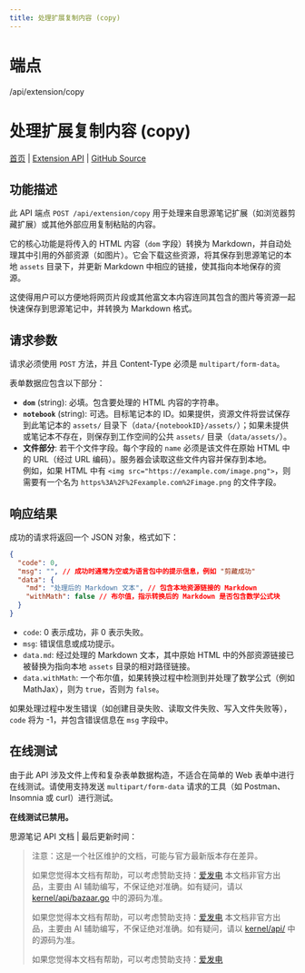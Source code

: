 ```yaml
---
title: 处理扩展复制内容 (copy)
---
```

# 端点

/api/extension/copy

# 处理扩展复制内容 (copy)

[首页](../index.html) | [Extension API](index.html) | [GitHub Source](https://github.com/siyuan-note/siyuan/blob/master/kernel/api/extension.go#L39)

## 功能描述

此 API 端点 `POST /api/extension/copy` 用于处理来自思源笔记扩展（如浏览器剪藏扩展）或其他外部应用复制粘贴的内容。

它的核心功能是将传入的 HTML 内容（`dom` 字段）转换为 Markdown，并自动处理其中引用的外部资源（如图片）。它会下载这些资源，将其保存到思源笔记的本地 `assets` 目录下，并更新 Markdown 中相应的链接，使其指向本地保存的资源。

这使得用户可以方便地将网页片段或其他富文本内容连同其包含的图片等资源一起快速保存到思源笔记中，并转换为 Markdown 格式。

## 请求参数

请求必须使用 `POST` 方法，并且 Content-Type 必须是 `multipart/form-data`。

表单数据应包含以下部分：

-   **`dom`** (string): 必填。包含要处理的 HTML 内容的字符串。
-   **`notebook`** (string): 可选。目标笔记本的 ID。如果提供，资源文件将尝试保存到此笔记本的 `assets/` 目录下（`data/{notebookID}/assets/`）；如果未提供或笔记本不存在，则保存到工作空间的公共 `assets/` 目录（`data/assets/`）。
-   **文件部分**: 若干个文件字段。每个字段的 `name` 必须是该文件在原始 HTML 中的 URL（经过 URL 编码）。服务器会读取这些文件内容并保存到本地。  
    例如，如果 HTML 中有 `<img src="https://example.com/image.png">`，则需要有一个名为 `https%3A%2F%2Fexample.com%2Fimage.png` 的文件字段。

## 响应结果

成功的请求将返回一个 JSON 对象，格式如下：

```json
{
  "code": 0,
  "msg": "", // 成功时通常为空或为语言包中的提示信息，例如 "剪藏成功"
  "data": {
    "md": "处理后的 Markdown 文本", // 包含本地资源链接的 Markdown
    "withMath": false // 布尔值，指示转换后的 Markdown 是否包含数学公式块
  }
}
```

-   `code`: 0 表示成功，非 0 表示失败。
-   `msg`: 错误信息或成功提示。
-   `data.md`: 经过处理的 Markdown 文本，其中原始 HTML 中的外部资源链接已被替换为指向本地 `assets` 目录的相对路径链接。
-   `data.withMath`: 一个布尔值，如果转换过程中检测到并处理了数学公式（例如 MathJax），则为 `true`，否则为 `false`。

如果处理过程中发生错误（如创建目录失败、读取文件失败、写入文件失败等），`code` 将为 -1，并包含错误信息在 `msg` 字段中。

## 在线测试

由于此 API 涉及文件上传和复杂表单数据构造，不适合在简单的 Web 表单中进行在线测试。请使用支持发送 `multipart/form-data` 请求的工具（如 Postman、Insomnia 或 curl）进行测试。

**在线测试已禁用。**

思源笔记 API 文档 | 最后更新时间：

> 注意：这是一个社区维护的文档，可能与官方最新版本存在差异。
> 
> 如果您觉得本文档有帮助，可以考虑赞助支持：[爱发电](https://afdian.com/a/leolee9086?tab=feed)
> 本文档非官方出品，主要由 AI 辅助编写，不保证绝对准确。如有疑问，请以 [kernel/api/bazaar.go](https://github.com/siyuan-note/siyuan/blob/master/kernel/api/bazaar.go) 中的源码为准。
> 
> 如果您觉得本文档有帮助，可以考虑赞助支持：[爱发电](https://afdian.com/a/leolee9086?tab=feed)
> 本文档非官方出品，主要由 AI 辅助编写，不保证绝对准确。如有疑问，请以 [kernel/api/](https://github.com/siyuan-note/siyuan/blob/master/kernel/api/) 中的源码为准。
> 
> 如果您觉得本文档有帮助，可以考虑赞助支持：[爱发电](https://afdian.com/a/leolee9086?tab=feed)
